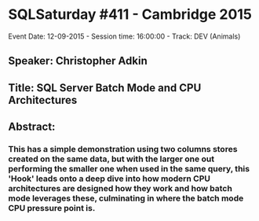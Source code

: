 # SQLSaturday #411 - Cambridge 2015
Event Date: 12-09-2015 - Session time: 16:00:00 - Track: DEV (Animals)
## Speaker: Christopher Adkin
## Title: SQL Server Batch Mode and CPU Architectures
## Abstract:
### This has a simple demonstration using two columns stores created on the same data, but with the larger one out performing the smaller one when used in the same query, this 'Hook' leads onto a deep dive into how modern CPU architectures are designed how they work and how batch mode leverages these, culminating in where the batch mode CPU pressure point is.
